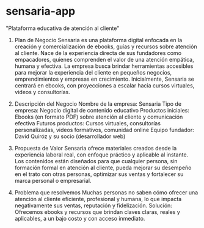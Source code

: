 # sensaria-app
"Plataforma educativa de atención al cliente"

1. Plan de Negocio
Sensaria es una plataforma digital enfocada en la creación y comercialización de ebooks, guías y recursos sobre atención al cliente. Nace de la experiencia directa de sus fundadores como empacadores, quienes comprenden el valor de una atención empática, humana y efectiva. La empresa busca brindar herramientas accesibles para mejorar la experiencia del cliente en pequeños negocios, emprendimientos y empresas en crecimiento. Inicialmente, Sensaria se centrará en ebooks, con proyecciones a escalar hacia cursos virtuales, videos y consultorías.

2. Descripción del Negocio
Nombre de la empresa: Sensaria
Tipo de empresa: Negocio digital de contenido educativo
Productos iniciales: Ebooks (en formato PDF) sobre atención al cliente y comunicación efectiva
Futuros productos: Cursos virtuales, consultorías personalizadas, videos formativos, comunidad online
Equipo fundador: David Quiróz y su socio (desarrollador web)

3. Propuesta de Valor
Sensaria ofrece materiales creados desde la experiencia laboral real, con enfoque práctico y aplicable al instante. Los contenidos están diseñados para que cualquier persona, sin formación formal en atención al cliente, pueda mejorar su desempeño en el trato con otras personas, optimizar sus ventas y fortalecer su marca personal o empresarial.

4. Problema que resolvemos
Muchas personas no saben cómo ofrecer una atención al cliente eficiente, profesional y humana, lo que impacta negativamente sus ventas, reputación y fidelización.
Solución:
Ofrecemos ebooks y recursos que brindan claves claras, reales y aplicables, a un bajo costo y con acceso inmediato.
